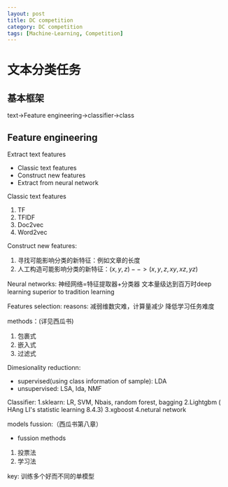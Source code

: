```yaml
---
layout: post
title: DC competition
category: DC competition
tags: [Machine-Learning, Competition]
---
```


# 文本分类任务
## 基本框架
text->Feature engineering->classifier->class

## Feature engineering
Extract text features
+ Classic text features
+ Construct new features
+ Extract from neural network

Classic text features
1. TF
2. TFIDF
3. Doc2vec
4. Word2vec


Construct new features:
1. 寻找可能影响分类的新特征：例如文章的长度
2. 人工构造可能影响分类的新特征：$(x, y, z)--> (x, y, z, xy, xz, yz)$


Neural networks:
神经网络=特征提取器+分类器
文本量级达到百万时deep learning superior to tradition learning


Features selection:
reasons:
减弱维数灾难，计算量减少
降低学习任务难度

methods：(详见西瓜书)
1. 包裹式
2. 嵌入式
3. 过滤式


Dimesionality reductionn:
+ supervised(using class information of sample): LDA 
+ unsupervised: LSA, Ida, NMF


Classifier:
1.sklearn: LR, SVM, Nbais, random forest, bagging
2.Lightgbm ( HAng LI's statistic learning 8.4.3)
3.xgboost
4.netural network


models fussion:（西瓜书第八章）
+ fussion methods
1.  投票法
2.  学习法

key: 训练多个好而不同的单模型
